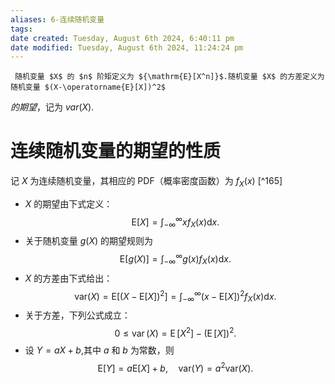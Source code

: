 ```yaml
---
aliases: 6-连续随机变量
tags:
date created: Tuesday, August 6th 2024, 6:40:11 pm
date modified: Tuesday, August 6th 2024, 11:24:24 pm
---
```

     随机变量 $X$ 的 $n$ 阶矩定义为 ${\mathrm{E}[X^n]}$.随机变量 $X$ 的方差定义为随机变量 $(X-\operatorname{E}[X])^2$
*的期望*，记为 $var (X)$.
# 连续随机变量的期望的性质
记 $X$ 为连续随机变量，其相应的 PDF（概率密度函数）为 $f_{X}(x)$ [^165]

- $X$ 的期望由下式定义：
$$\mathrm{E}[X]=\int_{-\infty}^{\infty}xf_X(x)\mathrm{d}x.$$
- 关于随机变量 $g(X)$ 的期望规则为
$$\mathrm{E}[g(X)]=\int_{-\infty}^{\infty}g(x)f_X(x)\mathrm{d}x.$$
- $X$ 的方差由下式给出：
$$\mathrm{var}(X)=\mathrm{E}[(X-\mathrm{E}[X])^2]=\int_{-\infty}^{\infty}(x-\mathrm{E}[X])^2f_X(x)\mathrm{d}x.$$
- 关于方差，下列公式成立：
$$0\leq\operatorname{var}(X)=\operatorname{E}[X^2]-(\operatorname{E}[X])^2.$$
- 设 $Y=aX+b$,其中 $a$ 和 $b$ 为常数，则
$$\mathrm{E}[Y]=a\mathrm{E}[X]+b,\quad\mathrm{var}(Y)=a^2\mathrm{var}(X).$$

